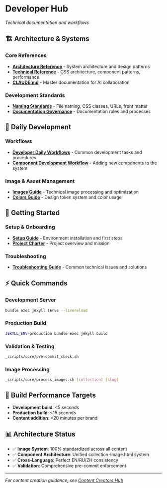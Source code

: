 # Developer Hub

*Technical documentation and workflows*

## 🏗️ Architecture & Systems

### Core References
- **[Architecture Reference](architecture-reference.md)** - System architecture and design patterns
- **[Technical Reference](technical-reference.md)** - CSS architecture, component patterns, performance
- **[CLAUDE.md](../CLAUDE.md)** - Master documentation for AI collaboration

### Development Standards
- **[Naming Standards](naming-standards.md)** - File naming, CSS classes, URLs, front matter
- **[Documentation Governance](documentation-governance.md)** - Documentation rules and processes

## 🔧 Daily Development

### Workflows
- **[Developer Daily Workflows](developer-daily-workflows.md)** - Common development tasks and procedures
- **[Component Development Workflow](component-development-workflow.md)** - Adding new components to the system

### Image & Asset Management
- **[Images Guide](images.md)** - Technical image processing and optimization
- **[Colors Guide](colors.md)** - Design token system and color usage

## 🚀 Getting Started

### Setup & Onboarding
- **[Setup Guide](setup-guide.md)** - Environment installation and first steps
- **[Project Charter](charter.md)** - Project overview and mission

### Troubleshooting
- **[Troubleshooting Guide](troubleshooting.md)** - Common technical issues and solutions

## ⚡ Quick Commands

### Development Server
```bash
bundle exec jekyll serve --livereload
```

### Production Build
```bash
JEKYLL_ENV=production bundle exec jekyll build
```

### Validation & Testing
```bash
_scripts/core/pre-commit_check.sh
```

### Image Processing
```bash
_scripts/core/process_images.sh [collection] [slug]
```

## 🎯 Build Performance Targets

- **Development build**: <5 seconds
- **Production build**: <15 seconds
- **Content addition**: <20 minutes per brand

## 📊 Architecture Status

- ✅ **Image System**: 100% standardized across all content
- ✅ **Component Architecture**: Unified collection-image.html system  
- ✅ **Cross-Language**: Perfect EN/RU/ZH consistency
- ✅ **Validation**: Comprehensive pre-commit enforcement

---

*For content creation guidance, see [Content Creators Hub](content-creators-hub.md)*
